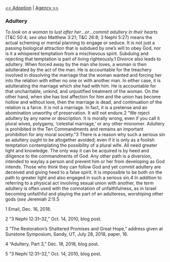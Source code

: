 [<< Adoption](Adoption)  |  [Agency >>](Agency)

### Adultery
To *look on a woman to lust after her*…*or*…*commit adultery in their hearts* (T&C 50:4; *see also* Matthew 3:21; T&C 26:8; 3 Nephi 5:27) means the actual scheming or mental planning to engage or seduce. It is not just a passing biological attraction that is subdued by one’s will to obey God, nor is it a whispered temptation from a mischievous spirit. Subduing and rejecting that temptation is part of living righteously.1 Divorce also leads to adultery. When forced away by the man she loves, a woman is then adulterated by the act of the man. He is accountable for the treachery involved in dissolving the marriage that the woman wanted and forcing her into the relation with either no one or with another man. In either case, it is adulterating the marriage which she had with him. He is accountable for that uncharitable, unkind, and unjustified treatment of the woman. On the other hand, when she has lost affection for him and the union has become hollow and without love, then the marriage is dead, and continuation of the relation is a farce. It is not a marriage. In fact, it is a pretense and an abomination unworthy of preservation. It will not endure.2 “We reject adultery by any name or description. It is morally wrong, even if you call it plural wives, polygamy, ‘celestial marriage,’ or any other misnomer. Adultery is prohibited in the Ten Commandments and remains an important prohibition for any moral society.”3 There is a reason why such a serious sin as adultery ought to be altogether avoided; even if it is only as a foolish temptation contemplating the possibility of a plural wife. All need greater light and knowledge. The only way it can be acquired is by heed and diligence to the commandments of God. Any other path is a diversion, intended to waylay a person and prevent him or her from developing as God intends. Those who think they can follow God and yet commit adultery are deceived and giving heed to a false spirit. It is impossible to be both on the path to greater light and also engaged in such a serious sin.4 In addition to referring to a physical act involving sexual union with another, the term adultery is often used with the connotation of unfaithfulness, as in Israel becoming unfaithful and playing the part of an adulteress, worshiping other gods (*see* Jeremiah 2:1).5



1 Email, Dec. 16, 2018.


2 “3 Nephi 12:31–32,” Oct. 14, 2010, blog post.


3 “The Restoration’s Shattered Promises and Great Hope,” address given at Sunstone Symposium, Sandy, UT, July 28, 2018, paper, 16.


4 “Adultery, Part 3,” Dec. 18, 2018, blog post.


5 “3 Nephi 12:31–32,” Oct. 14, 2010, blog post.
